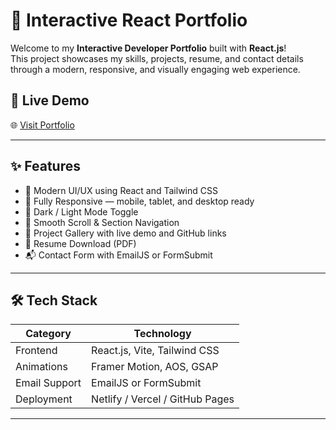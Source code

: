 # 💼 Interactive React Portfolio

Welcome to my **Interactive Developer Portfolio** built with **React.js**!  
This project showcases my skills, projects, resume, and contact details through a modern, responsive, and visually engaging web experience.

## 🚀 Live Demo

🌐 [Visit Portfolio](https://unsparsh.netlify.app)  

---

## ✨ Features

- 🎨 Modern UI/UX using React and Tailwind CSS  
- 📱 Fully Responsive — mobile, tablet, and desktop ready  
- 🌙 Dark / Light Mode Toggle  
- 🧭 Smooth Scroll & Section Navigation  
- 🧠 Project Gallery with live demo and GitHub links  
- 📝 Resume Download (PDF)  
- 📬 Contact Form with EmailJS or FormSubmit  

---

## 🛠️ Tech Stack

| Category       | Technology                 |
|----------------|-----------------------------|
| Frontend       | React.js, Vite, Tailwind CSS|
| Animations     | Framer Motion, AOS, GSAP    |
| Email Support  | EmailJS or FormSubmit       |
| Deployment     | Netlify / Vercel / GitHub Pages |

---



